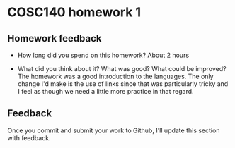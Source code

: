 # COSC140 homework 1

## Homework feedback

 * How long did you spend on this homework?
 About 2 hours

 * What did you think about it?  What was good?  What could be improved?
 The homework was a good introduction to the languages. The only change I'd make is the use of links since that was particularly tricky and I feel as though we need a little more practice in that regard.

## Feedback

Once you commit and submit your work to Github, I'll update this section with feedback.

